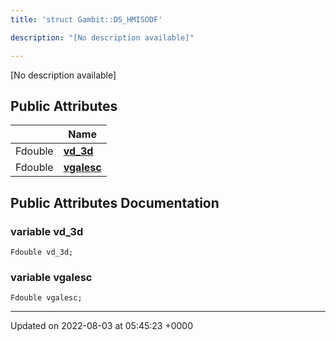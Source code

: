 ```yaml
---
title: 'struct Gambit::DS_HMISODF'

description: "[No description available]"

---
```









[No description available]

## Public Attributes

|                | Name           |
| -------------- | -------------- |
| Fdouble | **[vd_3d](/documentation/code/main/classes/structgambit_1_1ds__hmisodf/#variable-vd-3d)**  |
| Fdouble | **[vgalesc](/documentation/code/main/classes/structgambit_1_1ds__hmisodf/#variable-vgalesc)**  |

## Public Attributes Documentation

### variable vd_3d

```
Fdouble vd_3d;
```


### variable vgalesc

```
Fdouble vgalesc;
```


-------------------------------

Updated on 2022-08-03 at 05:45:23 +0000